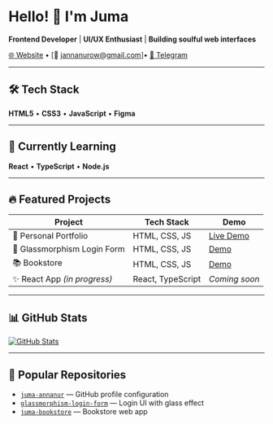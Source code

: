 # Hello! 👋 I'm Juma  
**Frontend Developer** | **UI/UX Enthusiast** | **Building soulful web interfaces**

[🌐 Website](https://juma-annanur.github.io) • [📧 jannanurow@gmail.com]• [💬 Telegram](#)

---

## 🛠 Tech Stack  
**HTML5** • **CSS3** • **JavaScript** • **Figma**

---

## 🌱 Currently Learning  
**React** • **TypeScript** • **Node.js**

---

## 🔥 Featured Projects

| Project                          | Tech Stack         | Demo                |
|----------------------------------|---------------------|----------------------|
| 🚀 Personal Portfolio             | HTML, CSS, JS       | [Live Demo](https://juma-annanur.github.io) |
| 🔮 Glassmorphism Login Form       | HTML, CSS, JS       | [Demo](https://juma-annanur.github.io/glassmorphism-login-form/) |
| 📚 Bookstore                      | HTML, CSS, JS       | [Demo](https://juma-annanur.github.io/juma-bookstore/)            |
| ✨ React App *(in progress)*      | React, TypeScript   | *Coming soon*        |

---

## 📊 GitHub Stats

[![GitHub Stats](https://github-readme-stats.vercel.app/api?username=juma-annanur&show_icons=true&theme=radical)](https://github.com/juma-annanur)

---

## 📁 Popular Repositories

- [`juma-annanur`](https://juma-annanur.github.io) — GitHub profile configuration  
- [`glassmorphism-login-form`](https://github.com/juma-annanur/glassmorphism-login-form) — Login UI with glass effect  
- [`juma-bookstore`](https://github.com/juma-annanur/juma-bookstore) — Bookstore web app

